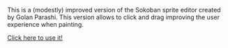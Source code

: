 This is a (modestly) improved version of the Sokoban sprite editor created by Golan Parashi.
This version allows to click and drag improving the user experience when painting. 

[Click here to use it!](https://rawgit.com/idelvall/nand-mines/master/tools/BitmapEditor/BitmapEditor.html)

